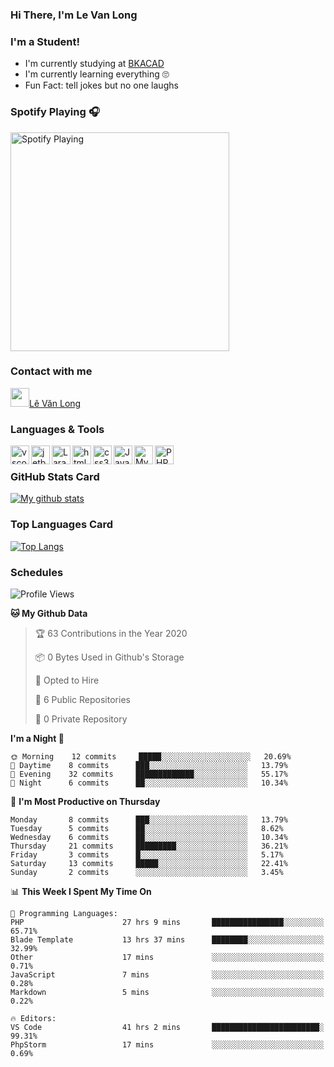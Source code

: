 ### Hi There, I'm Le Van Long 

### I'm a Student!
- I'm currently studying at [BKACAD](https://bkacad.edu.vn/)
- I'm currently learning everything 🙄
- Fun Fact: tell jokes but no one laughs

### Spotify Playing 🎧
[<img src="https://spotify-readme.hiiamlongdz.vercel.app/api/spotify-playing" alt="Spotify Playing" width="350" />](https://open.spotify.com/playlist/37i9dQZF1DX1e2VSJFudND)


### Contact with me

[<img src="https://img.icons8.com/dusk/64/000000/facebook-new--v2.png" width="30px"/>Lê Văn Long](https://www.facebook.com/HiiamLongdzz)

### Languages & Tools
<img align="left" alt="vscode" src="https://img.icons8.com/dusk/64/000000/visual-studio-code-2019.png" width="30px"/>
<img align="left" alt="jetbrain" src="https://camo.githubusercontent.com/8268dcfb76697dd53286590ec9b4385d7a0b89ce/68747470733a2f2f63646e2e6a7364656c6976722e6e65742f6e706d2f73696d706c652d69636f6e734076332f69636f6e732f6a6574627261696e732e737667" width="30px"/>
<img align="left" alt="Laravel" src="https://img.icons8.com/ios/50/000000/laravel.png" width="30px"/>
<img align="left" alt="html5" src="https://img.icons8.com/dusk/64/000000/html-5.png" width="30px"/>
<img align="left" alt="css3" src="https://img.icons8.com/dusk/64/000000/css3.png" width="30px"/>
<img align="left" alt="JavaScript" src="https://img.icons8.com/dusk/64/000000/javascript.png" width="30px"/>
<img align="left" alt="MySQL" src="https://img.icons8.com/ios-filled/50/000000/mysql-logo.png" width="30px"/>
<img align="left" alt="PHP" src="https://img.icons8.com/dusk/64/000000/php-logo.png" width="30px"/>

<br />

### GitHub Stats Card
[![My github stats](https://github-readme-stats.vercel.app/api?username=HiiamLongdz&show_icons=true)](https://github-readme-stats.vercel.app/api?username=HiiamLongdz&show_icons=true)

### Top Languages Card
[![Top Langs](https://github-readme-stats.vercel.app/api/top-langs/?username=HiiamLongdz&layout=compact)](https://github-readme-stats.vercel.app/api/top-langs/?username=HiiamLongdz&layout=compact)

### Schedules
<!--START_SECTION:waka-->
![Profile Views](http://img.shields.io/badge/Profile%20Views-164-blue)

**🐱 My Github Data** 

> 🏆 63 Contributions in the Year 2020
 > 
> 📦 0 Bytes Used in Github's Storage 
 > 
> 💼 Opted to Hire
 > 
> 📜 6 Public Repositories
 > 
> 🔑 0 Private Repository 
 > 
**I'm a Night 🦉** 

```text
🌞 Morning    12 commits     █████░░░░░░░░░░░░░░░░░░░░   20.69% 
🌆 Daytime    8 commits      ███░░░░░░░░░░░░░░░░░░░░░░   13.79% 
🌃 Evening    32 commits     █████████████░░░░░░░░░░░░   55.17% 
🌙 Night      6 commits      ██░░░░░░░░░░░░░░░░░░░░░░░   10.34%

```
📅 **I'm Most Productive on Thursday** 

```text
Monday       8 commits      ███░░░░░░░░░░░░░░░░░░░░░░   13.79% 
Tuesday      5 commits      ██░░░░░░░░░░░░░░░░░░░░░░░   8.62% 
Wednesday    6 commits      ██░░░░░░░░░░░░░░░░░░░░░░░   10.34% 
Thursday     21 commits     █████████░░░░░░░░░░░░░░░░   36.21% 
Friday       3 commits      █░░░░░░░░░░░░░░░░░░░░░░░░   5.17% 
Saturday     13 commits     █████░░░░░░░░░░░░░░░░░░░░   22.41% 
Sunday       2 commits      ░░░░░░░░░░░░░░░░░░░░░░░░░   3.45%

```


📊 **This Week I Spent My Time On** 

```text
💬 Programming Languages: 
PHP                      27 hrs 9 mins       ████████████████░░░░░░░░░   65.71% 
Blade Template           13 hrs 37 mins      ████████░░░░░░░░░░░░░░░░░   32.99% 
Other                    17 mins             ░░░░░░░░░░░░░░░░░░░░░░░░░   0.71% 
JavaScript               7 mins              ░░░░░░░░░░░░░░░░░░░░░░░░░   0.28% 
Markdown                 5 mins              ░░░░░░░░░░░░░░░░░░░░░░░░░   0.22%

🔥 Editors: 
VS Code                  41 hrs 2 mins       ████████████████████████░   99.31% 
PhpStorm                 17 mins             ░░░░░░░░░░░░░░░░░░░░░░░░░   0.69%

```


<!--END_SECTION:waka-->
